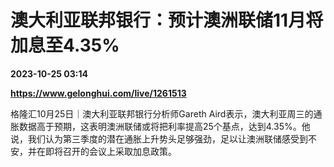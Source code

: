 # 澳大利亚联邦银行：预计澳洲联储11月将加息至4.35%

**2023-10-25 03:14**

**https://www.gelonghui.com/live/1261513**

格隆汇10月25日｜澳大利亚联邦银行分析师Gareth Aird表示，澳大利亚周三的通胀数据高于预期，这表明澳洲联储或将把利率提高25个基点，达到4.35%。他说，我们认为第三季度的潜在通胀上升势头足够强劲，足以让澳洲联储感受到不安，并在即将召开的会议上采取加息政策。